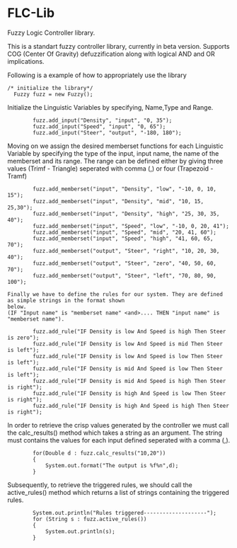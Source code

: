 # FLC-Lib
Fuzzy Logic Controller library.

This is a standart fuzzy controller library, currently in beta version. Supports COG (Center Of Gravity) defuzzification along with logical AND and OR implications.

Following is a example of how to appropriately use the library
  ```
  /* initialize the library*/
	Fuzzy fuzz = new Fuzzy();
  ```
  Initialize the Linguistic Variables by specifying, Name,Type and Range.
```
		fuzz.add_input("Density", "input", "0, 35");
		fuzz.add_input("Speed", "input", "0, 65");
		fuzz.add_input("Steer", "output", "-180, 180");
```
  Moving on we assign the desired memberset functions for each Linguistic Variable by specifying the type of the
  input, input name, the name of the memberset and its range.
  The range can be defined either by giving three values (Trimf - Triangle) seperated with comma (,) or four 
  (Trapezoid - Tramf)
  
```
		fuzz.add_memberset("input", "Density", "low", "-10, 0, 10, 15");
		fuzz.add_memberset("input", "Density", "mid", "10, 15, 25,30");
		fuzz.add_memberset("input", "Density", "high", "25, 30, 35, 40");
		fuzz.add_memberset("input", "Speed", "low", "-10, 0, 20, 41");
		fuzz.add_memberset("input", "Speed", "mid", "20, 41, 60");
		fuzz.add_memberset("input", "Speed", "high", "41, 60, 65, 70");
		fuzz.add_memberset("output", "Steer", "right", "10, 20, 30, 40");
		fuzz.add_memberset("output", "Steer", "zero", "40, 50, 60, 70");
		fuzz.add_memberset("output", "Steer", "left", "70, 80, 90, 100");
```
	Finally we have to define the rules for our system. They are defined as simple strings in the format shown
	below.
	(IF "Input name" is "memberset name" <and>.... THEN "input name" is "memberset name").
	
```
		fuzz.add_rule("IF Density is low And Speed is high Then Steer is zero");
		fuzz.add_rule("IF Density is low And Speed is mid Then Steer is left");
		fuzz.add_rule("IF Density is low And Speed is low Then Steer is left");
		fuzz.add_rule("IF Density is mid And Speed is low Then Steer is left");
		fuzz.add_rule("IF Density is mid And Speed is high Then Steer is right");
		fuzz.add_rule("IF Density is high And Speed is low Then Steer is right");
		fuzz.add_rule("IF Density is high And Speed is high Then Steer is right");
```
In order to retrieve the crisp values generated by the controller we must call the calc_results() method
        which takes   a string as an argument. The string must contains the values for each input defined
        seperated with a comma (,).
        
```
		for(Double d : fuzz.calc_results("10,20"))
		{
			System.out.format("The output is %f%n",d);
		}
```
Subsequently, to retrieve the triggered rules, we should call the active_rules() method which returns a list
	of strings containing the triggered rules.
	
```
		System.out.println("Rules triggered--------------------");
		for (String s : fuzz.active_rules())
		{
			System.out.println(s);
		}
```
